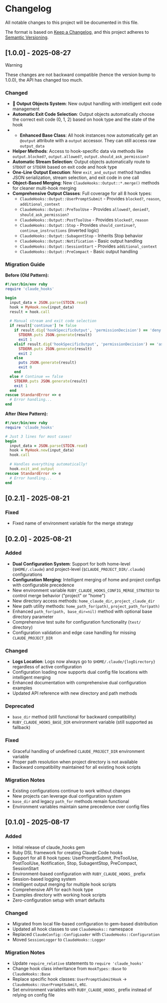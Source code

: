 # Changelog

All notable changes to this project will be documented in this file.

The format is based on [Keep a Changelog](https://keepachangelog.com/en/1.0.0/),
and this project adheres to [Semantic Versioning](https://semver.org/spec/v2.0.0.html).

## [1.0.0] - 2025-08-27

> [!WARNING]
> These changes are not backward compatible (hence the version bump to 1.0.0), the API has changed too much.

### Changed
- **🎯 Output Objects System**: New output handling with intelligent exit code management
- **Automatic Exit Code Selection**: Output objects automatically choose the correct exit code (0, 1, 2) based on hook type and the state of the hook
- - **Enhanced Base Class**: All hook instances now automatically get an `@output` attribute with a `output` accessor. They can still access raw `output_data`
- **Helper Methods**: Access to hook-specific data via methods like `output.blocked?`, `output.allowed?`, `output.should_ask_permission?`
- **Automatic Stream Selection**: Output objects automatically route to `STDOUT` or `STDERR` based on exit code and hook type
- **One-Line Output Execution**: New `exit_and_output` method handles JSON serialization, stream selection, and exit code in one call
- **Object-Based Merging**: New `ClaudeHooks::Output::*.merge()` methods for cleaner multi-hook merging
- **Comprehensive Output Classes**: Full coverage for all 8 hook types:
  - `ClaudeHooks::Output::UserPromptSubmit` - Provides `blocked?`, `reason`, `additional_context`
  - `ClaudeHooks::Output::PreToolUse` - Provides `allowed?`, `denied?`, `should_ask_permission?`
  - `ClaudeHooks::Output::PostToolUse` - Provides `blocked?`, `reason`
  - `ClaudeHooks::Output::Stop` - Provides `should_continue?`, `continue_instructions` (inverted logic)
  - `ClaudeHooks::Output::SubagentStop` - Inherits Stop behavior
  - `ClaudeHooks::Output::Notification` - Basic output handling
  - `ClaudeHooks::Output::SessionStart` - Provides `additional_context`
  - `ClaudeHooks::Output::PreCompact` - Basic output handling

### Migration Guide

**Before (Old Pattern):**
```ruby
#!/usr/bin/env ruby
require 'claude_hooks'

begin
  input_data = JSON.parse(STDIN.read)
  hook = MyHook.new(input_data)
  result = hook.call
  
  # Manual stream and exit code selection
  if result['continue'] != false
    if result.dig('hookSpecificOutput', 'permissionDecision') == 'deny'
      STDERR.puts JSON.generate(result)
      exit 1
    elsif result.dig('hookSpecificOutput', 'permissionDecision') == 'ask'  
      STDERR.puts JSON.generate(result)
      exit 2
    else
      puts JSON.generate(result)
      exit 0
    end
  else # Continue == false
    STDERR.puts JSON.generate(result)
    exit 1
  end
rescue StandardError => e
  # Error handling...
end
```

**After (New Pattern):**
```ruby
#!/usr/bin/env ruby
require 'claude_hooks'

# Just 3 lines for most cases!
begin
  input_data = JSON.parse(STDIN.read)
  hook = MyHook.new(input_data)
  hook.call
  
  # Handles everything automatically!
  hook.exit_and_output  
rescue StandardError => e
  # Error handling...
end
```

## [0.2.1] - 2025-08-21

### Fixed
- Fixed name of environment variable for the merge strategy

## [0.2.0] - 2025-08-21

### Added
- **Dual Configuration System**: Support for both home-level (`$HOME/.claude`) and project-level (`$CLAUDE_PROJECT_DIR/.claude`) configurations
- **Configuration Merging**: Intelligent merging of home and project configs with configurable precedence
- New environment variable `RUBY_CLAUDE_HOOKS_CONFIG_MERGE_STRATEGY` to control merge behavior ("project" or "home")
- New directory access methods: `home_claude_dir`, `project_claude_dir`
- New path utility methods: `home_path_for(path)`, `project_path_for(path)`
- Enhanced `path_for(path, base_dir=nil)` method with optional base directory parameter
- Comprehensive test suite for configuration functionality (`test/` directory)
- Configuration validation and edge case handling for missing `CLAUDE_PROJECT_DIR`

### Changed
- **Logs Location**: Logs now always go to `$HOME/.claude/{logDirectory}` regardless of active configuration
- Configuration loading now supports dual config file locations with intelligent merging
- Enhanced documentation with comprehensive dual configuration examples
- Updated API reference with new directory and path methods

### Deprecated
- `base_dir` method (still functional for backward compatibility)
- `RUBY_CLAUDE_HOOKS_BASE_DIR` environment variable (still supported as fallback)

### Fixed
- Graceful handling of undefined `CLAUDE_PROJECT_DIR` environment variable
- Proper path resolution when project directory is not available
- Backward compatibility maintained for all existing hook scripts

### Migration Notes
- Existing configurations continue to work without changes
- New projects can leverage dual configuration system
- `base_dir` and legacy `path_for` methods remain functional
- Environment variables maintain same precedence over config files

## [0.1.0] - 2025-08-17

### Added
- Initial release of claude_hooks gem
- Ruby DSL framework for creating Claude Code hooks
- Support for all 8 hook types: UserPromptSubmit, PreToolUse, PostToolUse, Notification, Stop, SubagentStop, PreCompact, SessionStart
- Environment-based configuration with `RUBY_CLAUDE_HOOKS_` prefix
- Session-based logging system
- Intelligent output merging for multiple hook scripts
- Comprehensive API for each hook type
- Examples directory with working hook scripts
- Zero-configuration setup with smart defaults

### Changed
- Migrated from local file-based configuration to gem-based distribution
- Updated all hook classes to use `ClaudeHooks::` namespace
- Replaced `ClaudeConfig::ConfigLoader` with `ClaudeHooks::Configuration`
- Moved `SessionLogger` to `ClaudeHooks::Logger`

### Migration Notes
- Update `require_relative` statements to `require 'claude_hooks'`
- Change hook class inheritance from `HookTypes::Base` to `ClaudeHooks::Base`
- Replace specific hook classes: `UserPromptSubmitHook` → `ClaudeHooks::UserPromptSubmit`, etc.
- Set environment variables with `RUBY_CLAUDE_HOOKS_` prefix instead of relying on config file
